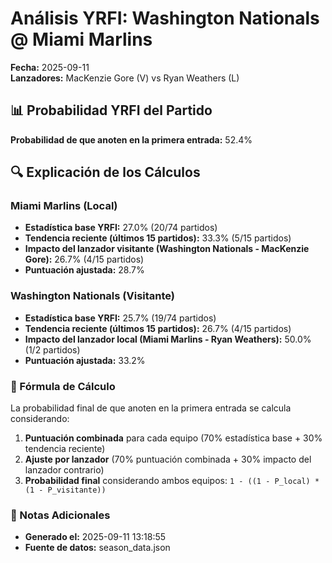 # Análisis YRFI: Washington Nationals @ Miami Marlins

**Fecha:** 2025-09-11  
**Lanzadores:** MacKenzie Gore (V) vs Ryan Weathers (L)

## 📊 Probabilidad YRFI del Partido

**Probabilidad de que anoten en la primera entrada:** 52.4%

## 🔍 Explicación de los Cálculos

### Miami Marlins (Local)
- **Estadística base YRFI:** 27.0% (20/74 partidos)
- **Tendencia reciente (últimos 15 partidos):** 33.3% (5/15 partidos)
- **Impacto del lanzador visitante (Washington Nationals - MacKenzie Gore):** 26.7% (4/15 partidos)
- **Puntuación ajustada:** 28.7%

### Washington Nationals (Visitante)
- **Estadística base YRFI:** 25.7% (19/74 partidos)
- **Tendencia reciente (últimos 15 partidos):** 26.7% (4/15 partidos)
- **Impacto del lanzador local (Miami Marlins - Ryan Weathers):** 50.0% (1/2 partidos)
- **Puntuación ajustada:** 33.2%

### 📝 Fórmula de Cálculo

La probabilidad final de que anoten en la primera entrada se calcula considerando:
1. **Puntuación combinada** para cada equipo (70% estadística base + 30% tendencia reciente)
2. **Ajuste por lanzador** (70% puntuación combinada + 30% impacto del lanzador contrario)
3. **Probabilidad final** considerando ambos equipos: `1 - ((1 - P_local) * (1 - P_visitante))`

### 📌 Notas Adicionales

- **Generado el:** 2025-09-11 13:18:55
- **Fuente de datos:** season_data.json
